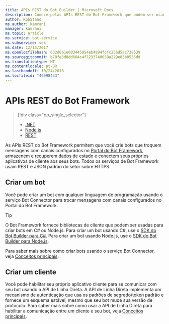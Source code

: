 ```yaml
---
title: APIs REST do Bot Builder | Microsoft Docs
description: Comece pelas APIs REST do Bot Framework que podem ser usadas para criar bots e clientes que se conectam aos bots.
author: RobStand
ms.author: kamrani
manager: kamrani
ms.topic: article
ms.service: bot-service
ms.subservice: sdk
ms.date: 12/13/2017
ms.openlocfilehash: 632d0b1e603445954eb4894fcfc256d5ac738539
ms.sourcegitcommit: b78fe3d8dd604c4f7233740658a229e85b8535dd
ms.translationtype: HT
ms.contentlocale: pt-BR
ms.lasthandoff: 10/24/2018
ms.locfileid: "49998433"
---
```

# <a name="bot-framework-rest-apis"></a>APIs REST do Bot Framework
> [!div class="op_single_selector"]
> - [.NET](../dotnet/bot-builder-dotnet-overview.md)
> - [Node.js](../nodejs/bot-builder-nodejs-overview.md)
> - [REST](../rest-api/bot-framework-rest-overview.md)

As APIs REST do Bot Framework permitem que você crie bots que troquem mensagens com canais configurados no <a href="https://dev.botframework.com/" target="_blank">Portal do Bot Framework</a>, armazenem e recuperem dados de estado e conectem seus próprios aplicativos de cliente aos seus bots. Todos os serviços de Bot Framework usam REST e JSON padrão do setor sobre HTTPS.

## <a name="build-a-bot"></a>Criar um bot

Você pode criar um bot com qualquer linguagem de programação usando o serviço Bot Connector para trocar mensagens com canais configurados no Portal do Bot Framework. 

> [!TIP]
> O Bot Framework fornece bibliotecas de cliente que podem ser usadas para criar bots em C# ou Node.js. Para criar um bot usando C#, use o [SDK do Bot Builder para C#](../dotnet/bot-builder-dotnet-overview.md). Para criar um bot usando Node.js, use o [SDK do Bot Builder para Node.js](../nodejs/index.md). 

Para saber mais sobre como criar bots usando o serviço Bot Connector, veja [Conceitos principais](bot-framework-rest-connector-concepts.md).

## <a name="build-a-client"></a>Criar um cliente

Você pode habilitar seu próprio aplicativo cliente para se comunicar com seu bot usando a API de Linha Direta. A API de Linha Direta implementa um mecanismo de autenticação que usa os padrões de segredo/token padrão e fornece um esquema estável, mesmo que seu bot mude sua versão de protocolo. Para saber mais sobre como usar a API de Linha Direta para habilitar a comunicação entre um cliente e seu bot, veja [Conceitos principais](bot-framework-rest-direct-line-3-0-concepts.md). 